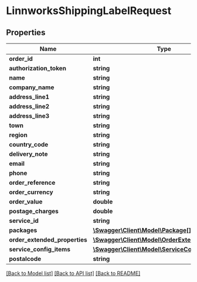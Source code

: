 # LinnworksShippingLabelRequest

## Properties
Name | Type | Description | Notes
------------ | ------------- | ------------- | -------------
**order_id** | **int** |  | 
**authorization_token** | **string** |  | 
**name** | **string** |  | [optional] 
**company_name** | **string** |  | [optional] 
**address_line1** | **string** |  | [optional] 
**address_line2** | **string** |  | [optional] 
**address_line3** | **string** |  | [optional] 
**town** | **string** |  | [optional] 
**region** | **string** |  | [optional] 
**country_code** | **string** |  | [optional] 
**delivery_note** | **string** |  | [optional] 
**email** | **string** |  | [optional] 
**phone** | **string** |  | [optional] 
**order_reference** | **string** |  | [optional] 
**order_currency** | **string** |  | [optional] 
**order_value** | **double** |  | [optional] 
**postage_charges** | **double** |  | [optional] 
**service_id** | **string** |  | [optional] 
**packages** | [**\Swagger\Client\Model\Package[]**](Package.md) |  | [optional] 
**order_extended_properties** | [**\Swagger\Client\Model\OrderExtendedProperty[]**](OrderExtendedProperty.md) |  | [optional] 
**service_config_items** | [**\Swagger\Client\Model\ServiceConfigItem[]**](ServiceConfigItem.md) |  | [optional] 
**postalcode** | **string** |  | [optional] 

[[Back to Model list]](../../README.md#documentation-for-models) [[Back to API list]](../../README.md#documentation-for-api-endpoints) [[Back to README]](../../README.md)

